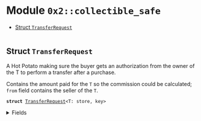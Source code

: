 
<a name="0x2_collectible_safe"></a>

# Module `0x2::collectible_safe`



-  [Struct `TransferRequest`](#0x2_collectible_safe_TransferRequest)


<pre><code></code></pre>



<a name="0x2_collectible_safe_TransferRequest"></a>

## Struct `TransferRequest`

A Hot Potato making sure the buyer gets an authorization
from the owner of the T to perform a transfer after a purchase.

Contains the amount paid for the <code>T</code> so the commission could be
calculated; <code>from</code> field contains the seller of the <code>T</code>.


<pre><code><b>struct</b> <a href="collectible_safe.md#0x2_collectible_safe_TransferRequest">TransferRequest</a>&lt;T: store, key&gt;
</code></pre>



<details>
<summary>Fields</summary>


<dl>
<dt>
<code>inner: T</code>
</dt>
<dd>

</dd>
<dt>
<code>paid: u64</code>
</dt>
<dd>

</dd>
<dt>
<code>from: <b>address</b></code>
</dt>
<dd>

</dd>
</dl>


</details>

